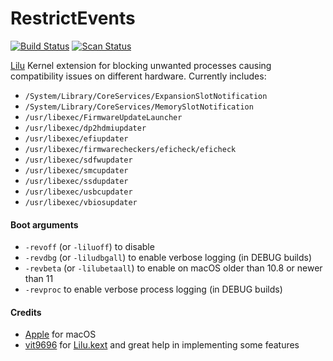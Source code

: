 RestrictEvents
==============

[![Build Status](https://github.com/acidanthera/RestrictEvents/workflows/CI/badge.svg?branch=master)](https://github.com/acidanthera/RestrictEvents/actions) [![Scan Status](https://scan.coverity.com/projects/22252/badge.svg?flat=1)](https://scan.coverity.com/projects/22252)

[Lilu](https://github.com/acidanthera/Lilu) Kernel extension for blocking unwanted processes causing compatibility issues on different hardware. Currently includes:

- `/System/Library/CoreServices/ExpansionSlotNotification`
- `/System/Library/CoreServices/MemorySlotNotification`
- `/usr/libexec/FirmwareUpdateLauncher`
- `/usr/libexec/dp2hdmiupdater`
- `/usr/libexec/efiupdater`
- `/usr/libexec/firmwarecheckers/eficheck/eficheck`
- `/usr/libexec/sdfwupdater`
- `/usr/libexec/smcupdater`
- `/usr/libexec/ssdupdater`
- `/usr/libexec/usbcupdater`
- `/usr/libexec/vbiosupdater`

#### Boot arguments
- `-revoff` (or `-liluoff`) to disable
- `-revdbg` (or `-liludbgall`) to enable verbose logging (in DEBUG builds)
- `-revbeta` (or `-lilubetaall`) to enable on macOS older than 10.8 or newer than 11
- `-revproc` to enable verbose process logging (in DEBUG builds)

#### Credits
- [Apple](https://www.apple.com) for macOS  
- [vit9696](https://github.com/vit9696) for [Lilu.kext](https://github.com/vit9696/Lilu) and great help in implementing some features 
